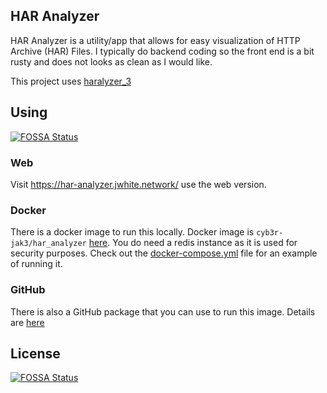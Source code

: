 HAR Analyzer
---

HAR Analyzer is a utility/app that allows for easy visualization of HTTP Archive (HAR) Files.
I typically do backend coding so the front end is a bit rusty and does not looks as clean as I would like.

This project uses [haralyzer_3](https://github.com/Cyb3r-Jak3/haralyzer_3)

## Using
[![FOSSA Status](https://app.fossa.com/api/projects/git%2Bgithub.com%2FCyb3r-Jak3%2FHAR_Analyzer.svg?type=shield)](https://app.fossa.com/projects/git%2Bgithub.com%2FCyb3r-Jak3%2FHAR_Analyzer?ref=badge_shield)


### Web

Visit https://har-analyzer.jwhite.network/ use the web version.


### Docker

There is a docker image to run this locally. Docker image is `cyb3r-jak3/har_analyzer` [here](https://hub.docker.com/repository/docker/cyb3rjak3/har_analyzer). You do need a redis instance as it is used for security purposes. Check out the [docker-compose.yml](docker-compose.yml) file for an example of running it.

### GitHub

There is also a GitHub package that you can use to run this image. Details are [here](https://github.com/Cyb3r-Jak3/HAR_Analyzer/packages/482371)

## License
[![FOSSA Status](https://app.fossa.com/api/projects/git%2Bgithub.com%2FCyb3r-Jak3%2FHAR_Analyzer.svg?type=large)](https://app.fossa.com/projects/git%2Bgithub.com%2FCyb3r-Jak3%2FHAR_Analyzer?ref=badge_large)